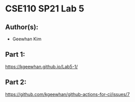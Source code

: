 # CSE110 SP21 Lab 5

## Author(s):
- Geewhan Kim

## Part 1:  
https://kgeewhan.github.io/Lab5-1/

## Part 2:  
https://github.com/kgeewhan/github-actions-for-ci/issues/7